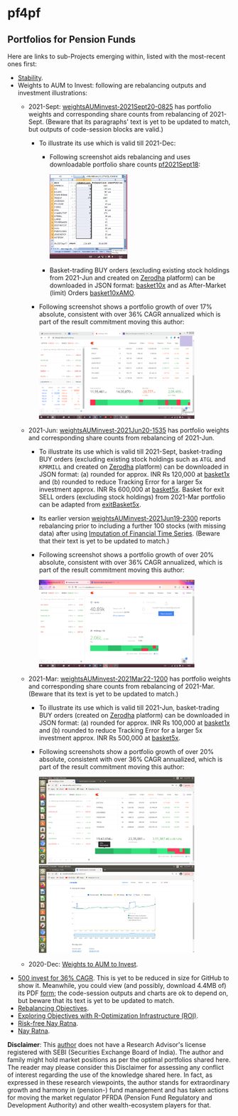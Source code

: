 # pf4pf
## Portfolios for Pension Funds
Here are links to sub-Projects emerging within, listed with the most-recent ones first:
- [Stability](./stability.md#infy-stability-in-a-world-that-is).
- Weights to AUM to Invest: following are rebalancing outputs and investment illustrations:
    * 2021-Sept: [weightsAUMinvest-2021Sept20-0825](./bt77rebal2021Sept/preview-1dac7d3b1bb7html-2021Sept20-0825.pdf) has portfolio weights and corresponding share counts from rebalancing of 2021-Sept. (Beware that its paragraphs' text is yet to be updated to match, but outputs of code-session blocks are valid.)
        + To illustrate its use which is valid till 2021-Dec:
            * Following screenshot aids rebalancing and uses downloadable portfolio share counts [pf2021Sept18](./bt77rebal2021Sept/pfShareCountAdj2021Sept18.txt):

              <img src="./bt77rebal2021Sept/pf4pfBt77-2021Sept20b.png" width="175">
 
            * Basket-trading BUY orders (excluding existing stock holdings from 2021-Jun and created on [Zerodha](https://zerodha.com/) platform) can be downloaded in JSON format: [basket10x](./bt77rebal2021Sept/bt772021sept10xnoheld.json) and as After-Market (limit) Orders [basket10xAMO](./bt77rebal2021Sept/SeptLimAMOx10n11.json).
        + Following screenshot shows a portfolio growth of over 17% absolute, consistent with over 36% CAGR annualized which is part of the result commitment moving this author:

          <img src="./bt77rebal2021Sept/vnkHoldingsZerodha-2021Sept20-1513c.png" width="350">

    * 2021-Jun: [weightsAUMinvest-2021Jun20-1535](./bt77rebal2021Jun/weightsAUMinvest-2021Jun20-1535.pdf) has portfolio weights and corresponding share counts from rebalancing of 2021-Jun.

        + To illustrate its use which is valid till 2021-Sept, basket-trading BUY orders (excluding existing stock holdings such as `ATGL` and `KPRMILL` and created on [Zerodha](https://zerodha.com/) platform) can be downloaded in JSON format: (a) rounded for approx. INR Rs 120,000 at [basket1x](./bt77rebal2021Jun/bt77x1entry2021JunNoHeld.json) and (b) rounded to reduce Tracking Error for a larger 5x investment approx. INR Rs 600,000 at [basket5x](./bt77rebal2021Jun/bt77x5entry2021JunNoHeld.json). Basket for exit SELL orders (excluding stock holdings) from 2021-Mar portfolio can be adapted from [exitBasket5x](./bt77rebal2021Jun/bt77x5exit2021MarNoHeld.json).
        + Its earlier version [weightsAUMinvest-2021Jun19-2300](./bt77rebal2021Jun/weightsAUMinvest-2021Jun19-2300.pdf) reports rebalancing prior to including a further 100 stocks (with missing data) after using [Imputation of Financial Time Series](https://cran.r-project.org/web/packages/imputeFin/vignettes/ImputeFinancialTimeSeries.html). (Beware that their text is yet to be updated to match.)
        + Following screenshot shows a portfolio growth of over 20% absolute, consistent with over 36% CAGR annualized, which is part of the result commitment moving this author:

          <img src="./bt77rebal2021Jun/bt77dashboard-2021Jun20.png" width="350">

    * 2021-Mar: [weightsAUMinvest-2021Mar22-1200](./bt77rebal2021Mar/weightsAUMinvest-2021Mar22-1200.pdf) has portfolio weights and corresponding share counts from rebalancing of 2021-Mar. (Beware that its text is yet to be updated to match.)

        + To illustrate its use which is valid till 2021-Jun, basket-trading BUY orders (created on [Zerodha](https://zerodha.com/) platform) can be downloaded in JSON format: (a) rounded for approx. INR Rs 100,000 at [basket1x](./bt77rebal2021Mar/bt77entry2021Mar22.json) and (b) rounded to reduce Tracking Error for a larger 5x investment approx. INR Rs 500,000 at [basket5x](./bt77rebal2021Mar/bt77x5entry2021Mar.json).
        + Following screenshots show a portfolio growth of over 20% absolute, consistent with over 36% CAGR annualized, which is part of the result commitment moving this author:

          <img src="./bt77rebal2021Mar/Screenshot from 2021-05-05 14-24-56-Yholdings.png" width="350">  <img src="./bt77rebal2021Mar/Screenshot from 2021-05-05 14-23-10-YaccountCurve.png" width="350">

    * 2020-Dec: [Weights to AUM to Invest](./weightsAUMinvest.md).
- [500 invest for 36% CAGR](./invest500CAGR36.md). This is yet to be reduced in size for GitHub to show it. Meanwhile, you could view (and possibly, download 4.4MB of) its PDF [form](./preview-63070e03e9f-500invest36CAGR-2021Jan01-2358.pdf); the code-session outputs and charts are ok to depend on, but beware that its text is yet to be updated to match.
- [Rebalancing Objectives](./rebalanceObjectives.md).
- [Exploring Objectives with R-Optimization Infrastructure (ROI)](./momentObjective.md).
- [Risk-free Nay Ratna](./riskfreeNayRatna.md).
- [Nay Ratna](nayRatna/nayRatna.md).

**Disclaimer**: This [author](mailto:yadevinit@gmail.com) does not have a Research Advisor's license registered with SEBI (Securities Exchange Board of India). The author and family might hold market positions as per the optimal portfolios shared here. The reader may please consider this Disclaimer for assessing any conflict of interest regarding the use of the knowledge shared here. In fact, as expressed in these research viewpoints, the author stands for extraordinary growth and harmony in (pension-) fund management and has taken actions for moving the market regulator PFRDA (Pension Fund Regulatory and Development Authority) and other wealth-ecosystem players for that.
